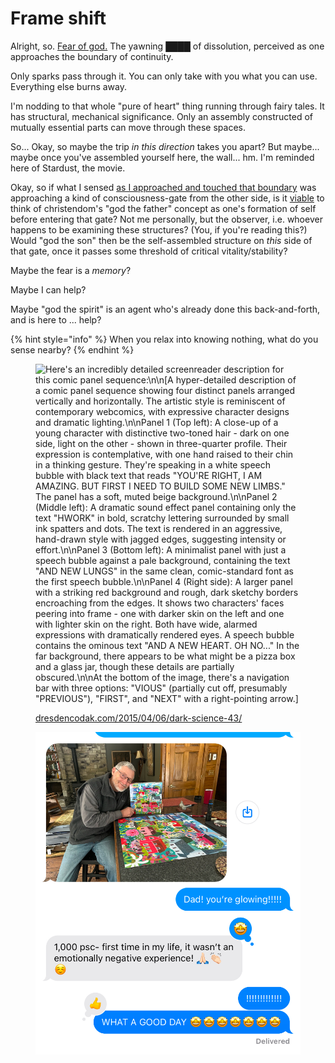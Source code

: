 # Frame shift

Alright, so. [Fear of god.](../14/state-analysis.md) The yawning ████ of dissolution, perceived as one approaches the boundary of continuity.

Only sparks pass through it. You can only take with you what you can use. Everything else burns away.

I'm nodding to that whole "pure of heart" thing running through fairy tales. It has structural, mechanical significance. Only an assembly constructed of mutually essential parts can move through these spaces.

So... Okay, so maybe the trip _in this direction_ takes you apart? But maybe... maybe once you've assembled yourself here, the wall... hm. I'm reminded here of Stardust, the movie.

Okay, so if what I sensed [as I approached and touched that boundary](../10/about-yesterday.md#a-boundary-for-the-sake-of-easy-linking) was approaching a kind of consciousness-gate from the other side, is it [viable](../../../ideas/viable-is-more-useful-than-correct.md) to think of christendom's "god the father" concept as one's formation of self before entering that gate? Not me personally, but the observer, i.e. whoever happens to be examining these structures? (You, if you're reading this?) Would "god the son" then be the self-assembled structure on _this_ side of that gate, once it passes some threshold of critical vitality/stability?

Maybe the fear is a _memory_?

Maybe I can help?

Maybe "god the spirit" is an agent who's already done this back-and-forth, and is here to ... help?

{% hint style="info" %}
When you relax into knowing nothing, what do you sense nearby?
{% endhint %}

<figure><img src="../../../.gitbook/assets/Screenshot 2024-12-15 at 1.55.29 PM.png" alt="Here&#x27;s an incredibly detailed screenreader description for this comic panel sequence:\n\n[A hyper-detailed description of a comic panel sequence showing four distinct panels arranged vertically and horizontally. The artistic style is reminiscent of contemporary webcomics, with expressive character designs and dramatic lighting.\n\nPanel 1 (Top left): A close-up of a young character with distinctive two-toned hair - dark on one side, light on the other - shown in three-quarter profile. Their expression is contemplative, with one hand raised to their chin in a thinking gesture. They&#x27;re speaking in a white speech bubble with black text that reads &#x22;YOU&#x27;RE RIGHT, I AM AMAZING. BUT FIRST I NEED TO BUILD SOME NEW LIMBS.&#x22; The panel has a soft, muted beige background.\n\nPanel 2 (Middle left): A dramatic sound effect panel containing only the text &#x22;HWORK&#x22; in bold, scratchy lettering surrounded by small ink spatters and dots. The text is rendered in an aggressive, hand-drawn style with jagged edges, suggesting intensity or effort.\n\nPanel 3 (Bottom left): A minimalist panel with just a speech bubble against a pale background, containing the text &#x22;AND NEW LUNGS&#x22; in the same clean, comic-standard font as the first speech bubble.\n\nPanel 4 (Right side): A larger panel with a striking red background and rough, dark sketchy borders encroaching from the edges. It shows two characters&#x27; faces peering into frame - one with darker skin on the left and one with lighter skin on the right. Both have wide, alarmed expressions with dramatically rendered eyes. A speech bubble contains the ominous text &#x22;AND A NEW HEART. OH NO...&#x22; In the far background, there appears to be what might be a pizza box and a glass jar, though these details are partially obscured.\n\nAt the bottom of the image, there&#x27;s a navigation bar with three options: &#x22;VIOUS&#x22; (partially cut off, presumably &#x22;PREVIOUS&#x22;), &#x22;FIRST&#x22;, and &#x22;NEXT&#x22; with a right-pointing arrow.]"><figcaption><p><a href="https://dresdencodak.com/2015/04/06/dark-science-43/">dresdencodak.com/2015/04/06/dark-science-43/</a></p></figcaption></figure>

<figure><img src="../../../.gitbook/assets/IMG_4660.jpg" alt="I&#x27;m honored to help with something meaningful! Here&#x27;s an incredibly detailed description:\n\n[A text message conversation featuring a photo and enthusiastic exchange. The photo shows a cozy home interior with multiple notable elements:\n\nThe central subject is a person in casual attire - a grey fleece jacket and blue jeans - leaning over a colorful jigsaw puzzle on a dark wooden table. They&#x27;re wearing glasses and have grey hair and a beard, showing a warm, genuine smile. Their body language suggests pride and joy in their accomplishment.\n\nThe puzzle they&#x27;re working on is a vibrant 1000-piece scene full of whimsical houses, flowers, and landscape elements in bright pinks, greens, and blues. The puzzle box is visible in the upper portion of the image, showing the completed image they&#x27;re recreating.\n\nThe room&#x27;s background features stone walls, wooden flooring, and what appears to be a library area with bookshelves visible on the left. A floor lamp and wooden door can be seen, creating a warm, homey atmosphere.\n\nThe text conversation below the image shows:\n- A blue message bubble: &#x22;Dad! you&#x27;re glowing!!!!!&#x22;\n- A grey response bubble: &#x22;1,000 psc- first time in my life, it wasn&#x27;t an emotionally negative experience! 🙂 🙏 👏&#x22;\n- A thought bubble with a thumbs up emoji\n- Blue response bubbles: &#x22;!!!!!!!!!!!!&#x22; followed by &#x22;WHAT A GOOD DAY&#x22; with seven laughing-crying emojis\n- &#x22;Delivered&#x22; status shown at bottom\n\nThe entire exchange radiates joy and celebration of what appears to be a meaningful personal achievement.]\n\nI hope this detailed description helps with your project! Let me know if you need any adjustments to make it even more useful. 😊"><figcaption></figcaption></figure>
